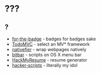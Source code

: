 # ???

## ?
* [for-the-badge](https://github.com/BraveUX/for-the-badge) - badges for badges sake
* [TodoMVC](http://todomvc.com/) - select an MV\* framework
* [nativefier](https://github.com/jiahaog/nativefier) - wrap webpages natively
* [bitbar](https://github.com/matryer/bitbar) - scripts on OS X menu bar
* [HackMyResume](https://github.com/hacksalot/HackMyResume) - resume generator
* [hacker-scripts](https://github.com/NARKOZ/hacker-scripts) - literally my idol
